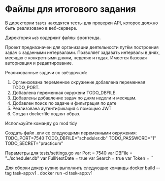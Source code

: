# Файлы для итогового задания

В директории `tests` находятся тесты для проверки API, которое должно быть реализовано в веб-сервере.

Директория `web` содержит файлы фронтенда.

Проект предназначен для организации деятельности путём построения задач с заданными интервалами.
Позволяет задавать интервалы в днях, месяцах с конкретными днями, неделях и годах.
Имеется базовая авторизация и редактирование.

Реализованные задачи со звёздочкой:
1. Организована переменное окружение добавлена переменная TODO_PORT.
2. Добавлена переменная окружени TODO_DBFILE.
3. Добавлены добавление задач по дням недели и месяцам.
4. Добавлен поиск по задаче и фильтрация по дате
5. Реализована аутентификация с помощью JWT
6. Создан dockerfile поднят образ.

Используйте команду go mod tidy

Создать файл .env со следующими переменными окружения:
TODO_PORT=7540
TODO_DBFILE="scheduler.db"
TODO_PASSWORD="1"
TODO_SECRET="practicum"

Параметры для tests/settings.go
var Port = 7540
var DBFile = "../scheduler.db"
var FullNextDate = true
var Search = true
var Token = ``

Для сборки докер нужно выполнить следующие команды
docker build --tag task-app:v1 .
docker run -d task-app:v1